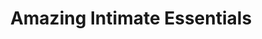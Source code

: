 ---
title: "Amazing Intimate Essentials"
url: /kittery/amazing-intimate-essentials/
shop: Erotik
---